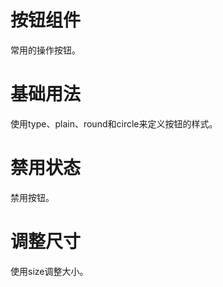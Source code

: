 <script lang='ts' setup>
import demo from './demo.vue'
import disabledDemo from './disabled-demo.vue'
import size from './size.vue'
</script>

# 按钮组件

常用的操作按钮。

# 基础用法

使用type、plain、round和circle来定义按钮的样式。

<demo />

# 禁用状态

禁用按钮。

<disabled-demo />

# 调整尺寸

使用size调整大小。

<size />
